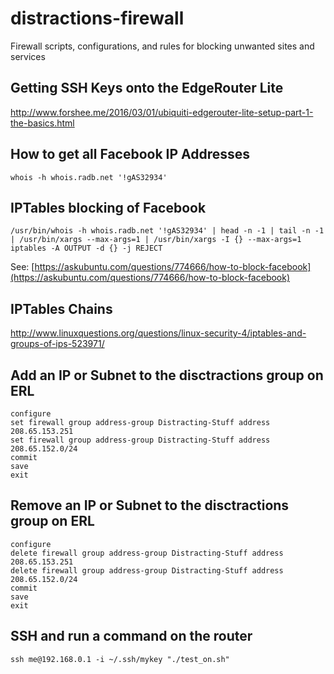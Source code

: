 # distractions-firewall
Firewall scripts, configurations, and rules for blocking unwanted sites and services

## Getting SSH Keys onto the EdgeRouter Lite

http://www.forshee.me/2016/03/01/ubiquiti-edgerouter-lite-setup-part-1-the-basics.html

## How to get all Facebook IP Addresses

    whois -h whois.radb.net '!gAS32934'

## IPTables blocking of Facebook

    /usr/bin/whois -h whois.radb.net '!gAS32934' | head -n -1 | tail -n -1 | /usr/bin/xargs --max-args=1 | /usr/bin/xargs -I {} --max-args=1 iptables -A OUTPUT -d {} -j REJECT

See: [https://askubuntu.com/questions/774666/how-to-block-facebook](https://askubuntu.com/questions/774666/how-to-block-facebook)

## IPTables Chains

http://www.linuxquestions.org/questions/linux-security-4/iptables-and-groups-of-ips-523971/

## Add an IP or Subnet to the disctractions group on ERL

    configure
    set firewall group address-group Distracting-Stuff address 208.65.153.251
    set firewall group address-group Distracting-Stuff address 208.65.152.0/24
    commit
    save
    exit

## Remove an IP or Subnet to the disctractions group on ERL

    configure
    delete firewall group address-group Distracting-Stuff address 208.65.153.251
    delete firewall group address-group Distracting-Stuff address 208.65.152.0/24
    commit
    save
    exit
  
## SSH and run a command on the router

    ssh me@192.168.0.1 -i ~/.ssh/mykey "./test_on.sh"